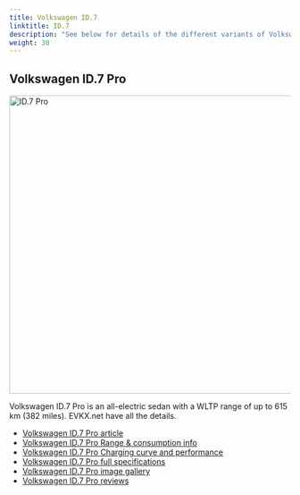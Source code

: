 ```yaml
---
title: Volkswagen ID.7
linktitle: ID.7
description: "See below for details of the different variants of Volkswagen ID.7"
weight: 30
---
```

## Volkswagen ID.7 Pro

<a href="/models/volkswagen/id.7/id.7_pro/"><img src="https://media.evkx.net/multimedia/models/volkswagen/id.7/id.7_pro/main_1_st.jpg" width="800" height="533" alt="ID.7 Pro" ></a>

Volkswagen ID.7 Pro is an all-electric sedan with a WLTP range of up to 615 km (382 miles). EVKX.net have all the details. 

- [Volkswagen ID.7 Pro article](/models/volkswagen/id.7/id.7_pro/)
- [Volkswagen ID.7 Pro Range & consumption info](/models/volkswagen/id.7/id.7_pro//rangeandconsumption)
- [Volkswagen ID.7 Pro Charging curve and performance](/models/volkswagen/id.7/id.7_pro//chargingcurve)
- [Volkswagen ID.7 Pro full specifications](/models/volkswagen/id.7/id.7_pro//specifications)
- [Volkswagen ID.7 Pro image gallery](/models/volkswagen/id.7/id.7_pro//gallery)
- [Volkswagen ID.7 Pro reviews](/models/volkswagen/id.7/id.7_pro//reviews)

